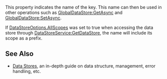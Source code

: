 This property indicates the name of the key. This name can then be used in other operations such as [GlobalDataStore:GetAsync](https://developer.roblox.com/en-us/api-reference/function/GlobalDataStore/GetAsync) and [GlobalDataStore:SetAsync](https://developer.roblox.com/en-us/api-reference/function/GlobalDataStore/SetAsync).

If [DataStoreOptions.AllScopes](https://developer.roblox.com/en-us/api-reference/property/DataStoreOptions/AllScopes) was set to true when accessing the data store through [DataStoreService:GetDataStore](https://developer.roblox.com/en-us/api-reference/function/DataStoreService/GetDataStore), the name will include its scope as a prefix.

See Also
--------

*   [Data Stores](https://developer.roblox.com/en-us/articles/data-store), an in-depth guide on data structure, management, error handling, etc.
